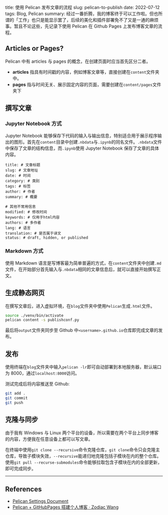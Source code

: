title: 使用 Pelican 发布文章的流程
slug: pelican-to-publish
date: 2022-07-12
tags: Blog, Pelican
summary: 经过一番折腾，我的博客终于可以工作啦。但也所谓的「工作」也只是能显示罢了，后续的美化和插件部署免不了又是一通的麻烦事。暂且不论这些，先记录下使用 Pelican 在 Github Pages 上发布博客文章的流程。

## Articles or Pages?

Pelican 中有 articles 与 pages 的概念，在创建页面时应当首先区分二者。

- **articles** 指具有时间戳的内容，例如博客文章等，直接创建在`content`文件夹中。
- **pages** 指与时间无关、展示固定内容的页面，需要创建在`content/pages`文件夹下

## 撰写文章

### Jupyter Notebook 方式

Jupyter Notebook 能够保存下代码的输入与输出信息，特别适合用于展示程序输出的图形。首先在`content`目录中创建`.nbdata`与`.ipynb`的同名文件。`.nbdata`文件中保存了文章的结构信息，而`.ipynb`使用 Jupyter Notebook 保存了文章的具体内容。

```
title: # 文章标题
slug: # 文章地址
date: # 时间
category: # 类别
tags: # 标签
author: # 作者
summary: # 概要

# 其他不常用信息
modified: # 修改时间
keywords: # 仅用于html内容
authors: # 多作者
lang: # 语言
translation: # 是否属于译文
status: # draft, hidden, or published
```

### Markdown 方式

使用 Markdown 语言是写博客最为简单普遍的方式，在`content`文件夹中创建`.md`文件，在开始部分首先输入与`.nbdata`相同的文章信息后，就可以直接开始撰写正文。

## 生成静态网页

在撰写文章后，进入虚拟环境，在`blog`文件夹中使用`Pelican`生成`.html`文件。

```sh
source ./venv/bin/activate
pelican content -s publishconf.py
```

最后将`output`文件夹同步至 Github 中`<username>.github.io`仓库即完成文章的发布。

## 发布

使用终端在`blog`文件夹中输入`pelican -lr`即可自动部署到本地服务器，默认端口为 8000，通过`localhost:8000`访问。

测试完成后将内容推送至 Github:

```sh
git add .
git commit
git push
```

## 克隆与同步

由于我有 Windows 与 Linux 两个平台的设备，所以需要在两个平台上同步博客的内容，方便我在任意设备上都可以写文章。

在终端中使用`git clone --recursive`命令克隆仓库，`git clone`命令只会克隆主仓库，导致子模块失效，`--recursive`能递归地克隆包括子模块在内的整个仓库。使用`git pull --recurse-submodules`命令能够拉取包含子模块在内的全部更新，即可完成同步。

---

## References

- [Pelican Settings Document](https://docs.getpelican.com/en/latest/settings.html)
- [Pelican + GitHubPages 搭建个人博客 · Zodiac Wang](https://zodiac911.github.io/blog/static-blog.html#%E7%B3%BB%E7%BB%9F%E8%A6%81%E6%B1%82)